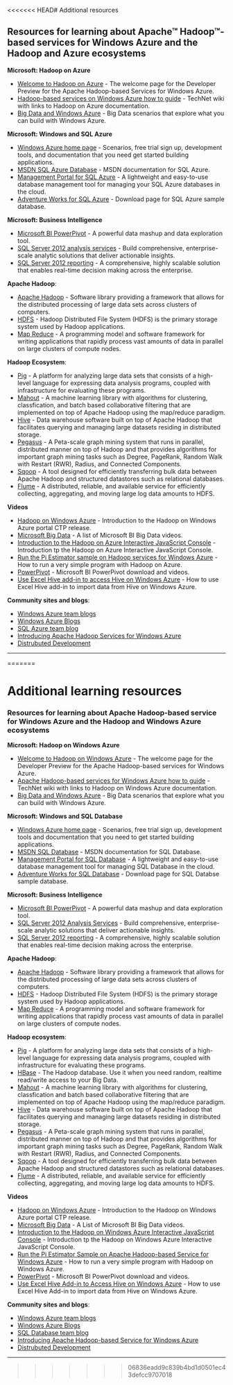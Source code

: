 <properties linkid="" urlDisplayName="" pageTitle="" metaKeywords="" description="" metaCanonical="" services="" documentationCenter="" title="Additional learning resources" authors=""  solutions="" writer="" manager="" editor=""  />




<<<<<<< HEAD# Additional resources 


<h2 id="Resources"> <a name="Resources">Resources for learning about Apache™ Hadoop™-based services for Windows Azure and the Hadoop and Azure ecosystems</a> </h2>

**Microsoft: Hadoop on Azure**	
* [Welcome to Hadoop on Azure](https://www.hadooponazure.com/) - The welcome page for the Developer Preview for the Apache Hadoop-based Services for Windows Azure. 	
* [Hadoop-based services on Windows Azure how to guide](http://social.technet.microsoft.com/wiki/contents/articles/6206.hadoop-based-services-on-windows-azure-how-to-guide.aspx) - TechNet wiki with links to Hadoop on Azure documentation.	
* [Big Data and Windows Azure](http://www.windowsazure.com/en-us/home/scenarios/big-data/) - Big Data scenarios that explore what you can build with Windows Azure.	

**Microsoft: Windows and SQL Azure**	
* [Windows Azure home page](https://www.windowsazure.com/en-us/) - Scenarios, free trial sign up, development tools, and documentation that you need get started building applications.		
* [MSDN SQL Azure Database](http://msdn.microsoft.com/en-us/library/ee336279.aspx)	- MSDN documentation for SQL Azure. 	
* [Management Portal for SQL Azure](http://msdn.microsoft.com/en-us/library/gg442309.aspx) - A lightweight and easy-to-use database management tool for managing your SQL Azure databases in the cloud. 	
* [Adventure Works for SQL Azure](http://msftdbprodsamples.codeplex.com/releases/view/37304) - Download page for SQL Azure sample database. 	

**Microsoft: Business Intelligence**		
* [Microsoft BI PowerPivot](http://www.microsoft.com/en-us/bi/PowerPivot.aspx) - A powerful data mashup and data exploration tool.  				
* [SQL Server 2012 analysis services](http://www.microsoft.com/sqlserver/en/us/solutions-technologies/business-intelligence/SQL-Server-2012-analysis-services.aspx) - Build comprehensive, enterprise-scale analytic solutions that deliver actionable insights.	
* [SQL Server 2012 reporting](http://www.microsoft.com/sqlserver/en/us/solutions-technologies/business-intelligence/SQL-Server-2012-reporting-services.aspx) - A comprehensive, highly scalable solution that enables real-time decision making across the enterprise. 
	
**Apache Hadoop**:			
* [Apache Hadoop](http://wiki.apache.org/hadoop/HDFS) - Software library providing a framework that allows for the distributed processing of large data sets across clusters of computers.	
* [HDFS](http://hadoop.apache.org/hdfs/) - Hadoop Distributed File System (HDFS) is the primary storage system used by Hadoop applications.		
* [Map Reduce](http://hadoop.apache.org/mapreduce/) - A programming model and software framework for writing applications that rapidly process vast amounts of data in parallel on large clusters of compute nodes.		
	
**Hadoop Ecosystem**:	
* [Pig](http://pig.apache.org/) - A platform for analyzing large data sets that consists of a high-level language for expressing data analysis programs, coupled with infrastructure for evaluating these programs. 			
* [Mahout](http://mahout.apache.org/) -	A machine learning library with algorithms for clustering, classfication, and batch based collaborative filtering that are implemented on top of Apache Hadoop using the map/reduce paradigm.	
* [Hive](https://cwiki.apache.org/confluence/display/Hive/Home)	 - Data warehouse software built on top of Apache Hadoop that facilitates querying and managing large datasets residing in distributed storage. 	
* [Pegasus](http://www.cs.cmu.edu/~pegasus/) - A Peta-scale graph mining system that runs in parallel, distributed manner on top of Hadoop and that provides algorithms for important graph mining tasks such as Degree, PageRank, Random Walk with Restart (RWR), Radius, and Connected Components.	
* [Sqoop](http://sqoop.apache.org/) - A tool designed for efficiently transferring bulk data between Apache Hadoop and structured datastores such as relational databases.	
* [Flume](http://incubator.apache.org/flume/) - A distributed, reliable, and available service for efficiently collecting, aggregating, and moving large log data amounts to HDFS.		


**Videos**	
* [Hadoop on Windows Azure](http://channel9.msdn.com/Events/windowsazure/learn/Hadoop-on-Windows-Azure)	 - Introduction to the Hadoop on Windows Azure portal CTP release. 	
* [Microsoft Big Data](http://www.youtube.com/playlist?list=PLD471EE01A293CC34&feature=plcp)	- A list of Microsoft BI Big Data videos.		
* [Introduction to the Hadoop on Azure Interactive JavaScript Console](http://www.youtube.com/watch?v=alPMYcomUEs) - Introduction tp the Hadoop on Azure Interactive JavaScript Console.		
* [Run the Pi Estimator sample on Hadoop services for Windows Azure](http://social.technet.microsoft.com/wiki/contents/articles/7021.run-the-pi-estimator-sample-on-hadoop-services-for-windows-azure-video.aspx) - How to run a very simple program with Hadoop on Azure.		
* [PowerPivot](http://www.microsoft.com/en-us/bi/PowerPivot.aspx) - Microsoft BI PowerPivot download and videos.		
* [Use Excel Hive add-in to access Hive on Windows Azure](http://www.youtube.com/watch?v=djfpPsGwm6A) - How to use Excel Hive add-in to import data from Hive on Windows Azure. 	

**Community sites and blogs**:	
* [Windows Azure team blogs](http://blogs.msdn.com/b/windowsazure/)		
* [Windows Azure Blogs](http://www.windowsazure.com/en-us/community/blog/)	
* [SQL Azure team  blog](http://blogs.msdn.com/b/sqlazure/)		
* [Introducing Apache Hadoop Services for Windows Azure](http://www.windows-azure.net/introducing-apache-hadoop-services-for-windows-azure/)			
* [Distrubuted Development](http://blogs.msdn.com/b/mariok/archive/2011/05/11/hadoop-in-azure.aspx)




--------------------------------------------------------
=======
# Additional learning resources 

<a name="Resources"> </a>
<h3 class="subtext">Resources for learning about Apache Hadoop-based service for Windows Azure and the Hadoop and Windows Azure ecosystems</h3>

**Microsoft: Hadoop on Windows Azure**	

* [Welcome to Hadoop on Windows Azure](https://www.hadooponazure.com/) - The welcome page for the Developer Preview for the Apache Hadoop-based services for Windows Azure.	
* [Apache Hadoop-based services for Windows Azure how to guide](http://social.technet.microsoft.com/wiki/contents/articles/6206.hadoop-based-services-on-windows-azure-how-to-guide.aspx) - TechNet wiki with links to Hadoop on Windows Azure documentation.	
* [Big Data and Windows Azure](http://www.windowsazure.com/en-us/home/scenarios/big-data/) - Big Data scenarios that explore what you can build with Windows Azure.	

**Microsoft: Windows and SQL Database**	

* [Windows Azure home page](https://www.windowsazure.com/en-us/) - Scenarios, free trial sign up, development tools and documentation that you need to get started building applications.		
* [MSDN SQL Database](http://msdn.microsoft.com/en-us/library/windowsazure/ee336279.aspx)	- MSDN documentation for SQL Database.	
* [Management Portal for SQL Database](http://msdn.microsoft.com/en-us/library/windowsazure/gg442309.aspx) - A lightweight and easy-to-use database management tool for managing SQL Database in the cloud.	
* [Adventure Works for SQL Database](http://msftdbprodsamples.codeplex.com/releases/view/37304) - Download page for SQL Databse sample database.	

**Microsoft: Business Intelligence**		

* [Microsoft BI PowerPivot](http://www.microsoft.com/en-us/bi/PowerPivot.aspx) - A powerful data mashup and data exploration tool. 				
* [SQL Server 2012 Analysis Services](http://www.microsoft.com/sqlserver/en/us/solutions-technologies/business-intelligence/SQL-Server-2012-analysis-services.aspx) - Build comprehensive, enterprise-scale analytic solutions that deliver actionable insights.	
* [SQL Server 2012 reporting](http://www.microsoft.com/sqlserver/en/us/solutions-technologies/business-intelligence/SQL-Server-2012-reporting-services.aspx) - A comprehensive, highly scalable solution that enables real-time decision making across the enterprise. 
	
**Apache Hadoop**:			

* [Apache Hadoop](http://hadoop.apache.org/) - Software library providing a framework that allows for the distributed processing of large data sets across clusters of computers.	
* [HDFS](http://hadoop.apache.org/hdfs/) - Hadoop Distributed File System (HDFS) is the primary storage system used by Hadoop applications.		
* [Map Reduce](http://hadoop.apache.org/mapreduce/) - A programming model and software framework for writing applications that rapidly process vast amounts of data in parallel on large clusters of compute nodes.		
	
**Hadoop ecosystem**:	

* [Pig](http://pig.apache.org/) - A platform for analyzing large data sets that consists of a high-level language for expressing data analysis programs, coupled with infrastructure for evaluating these programs. 		
* [HBase](http://hbase.apache.org/) - The Hadoop database. Use it when you need random, realtime read/write access to your Big Data. 	
* [Mahout](http://mahout.apache.org/) -	A machine learning library with algorithms for clustering, classfication and batch based collaborative filtering that are implemented on top of Apache Hadoop using the map/reduce paradigm.	
* [Hive](https://cwiki.apache.org/confluence/display/Hive/Home)	 - Data warehouse software built on top of Apache Hadoop that facilitates querying and managing large datasets residing in distributed storage. 	
* [Pegasus](http://www.cs.cmu.edu/~pegasus/) - A Peta-scale graph mining system that runs in parallel, distributed manner on top of Hadoop and that provides algorithms for important graph mining tasks such as Degree, PageRank, Random Walk with Restart (RWR), Radius, and Connected Components.	
* [Sqoop](http://sqoop.apache.org/) - A tool designed for efficiently transferring bulk data between Apache Hadoop and structured datastores such as relational databases.	
* [Flume](http://incubator.apache.org/flume/) - A distributed, reliable, and available service for efficiently collecting, aggregating, and moving large log data amounts to HDFS.		


**Videos**	

* [Hadoop on Windows Azure](http://channel9.msdn.com/Events/windowsazure/learn/Introduction-to-Hadoop-on-Windows-Azure)	 - Introduction to the Hadoop on Windows Azure portal CTP release.	
* [Microsoft Big Data](http://www.youtube.com/playlist?list=PLD471EE01A293CC34&feature=plcp)	- A List of Microsoft BI Big Data videos.		
* [Introduction to the Hadoop on Windows Azure Interactive JavaScript Console](http://www.youtube.com/watch?v=alPMYcomUEs) - Introduction tp the Hadoop on Windows Azure Interactive JavaScript Console.		
* [Run the Pi Estimator Sample on Apache Hadoop-based Service for Windows Azure](http://social.technet.microsoft.com/wiki/contents/articles/7021.run-the-pi-estimator-sample-on-hadoop-services-for-windows-azure-video.aspx) - How to run a very simple program with Hadoop on Windows Azure.		
* [PowerPivot](http://www.microsoft.com/en-us/bi/PowerPivot.aspx) - Microsoft BI PowerPivot download and videos.		
* [Use Excel Hive Add-in to Access Hive on Windows Azure](http://channel9.msdn.com/Events/windowsazure/learn/Hadoop-on-Windows-Azure) - How to use Excel Hive Add-in to import data from Hive on Windows Azure. 	

**Community sites and blogs**:	

* [Windows Azure team blogs](http://blogs.msdn.com/b/windowsazure/)		
* [Windows Azure Blogs](http://www.windowsazure.com/en-us/community/blog/)	
* [SQL Database team  blog](http://blogs.msdn.com/b/sqlazure/)		
* [Introducing Apache Hadoop-based Service for Windows Azure](http://www.windows-azure.net/introducing-apache-hadoop-services-for-windows-azure/)			
* [Distrubuted Development](http://blogs.msdn.com/b/mariok/archive/2011/05/11/hadoop-in-azure.aspx)




--------------------------------------------------------
>>>>>>> 06836eadd9c839b4bd1d0501ec43defcc9707018
